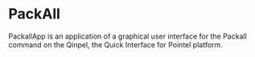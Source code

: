 # PackAll

PackallApp is an application of a graphical user interface for the Packall command on the Qinpel, the Quick Interface for Pointel platform.
